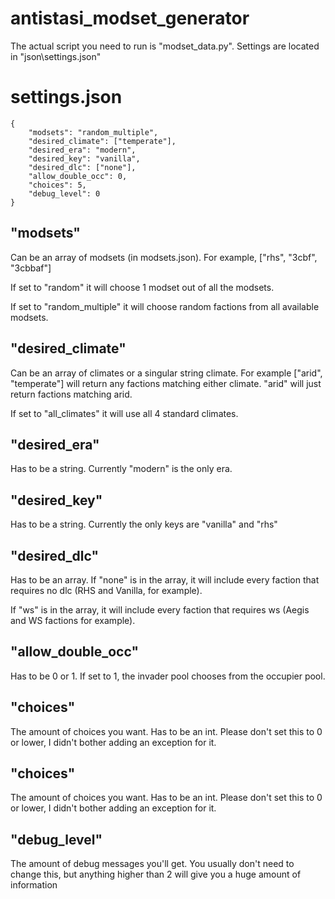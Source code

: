 # antistasi_modset_generator
 
The actual script you need to run is "modset_data.py". Settings are located in "json\settings.json"

# settings.json
```
{
    "modsets": "random_multiple",
    "desired_climate": ["temperate"],
    "desired_era": "modern",
    "desired_key": "vanilla",
    "desired_dlc": ["none"],
    "allow_double_occ": 0,
    "choices": 5,
    "debug_level": 0
}
```

## "modsets" 
Can be an array of modsets (in modsets.json). For example, ["rhs", "3cbf", "3cbbaf"]

If set to "random" it will choose 1 modset out of all the modsets.

If set to "random_multiple" it will choose random factions from all available modsets.

## "desired_climate"
Can be an array of climates or a singular string climate. For example ["arid", "temperate"] will return any factions matching either climate. "arid" will just return factions matching arid.

If set to "all_climates" it will use all 4 standard climates.

## "desired_era"
Has to be a string. Currently "modern" is the only era.

## "desired_key"
Has to be a string. Currently the only keys are "vanilla" and "rhs"

## "desired_dlc"
Has to be an array. If "none" is in the array, it will include every faction that requires no dlc (RHS and Vanilla, for example). 

If "ws" is in the array, it will include every faction that requires ws (Aegis and WS factions for example).

## "allow_double_occ"
Has to be 0 or 1. If set to 1, the invader pool chooses from the occupier pool.

## "choices"
The amount of choices you want. Has to be an int. Please don't set this to 0 or lower, I didn't bother adding an exception for it.

## "choices"
The amount of choices you want. Has to be an int. Please don't set this to 0 or lower, I didn't bother adding an exception for it.

## "debug_level"
The amount of debug messages you'll get. You usually don't need to change this, but anything higher than 2 will give you a huge amount of information